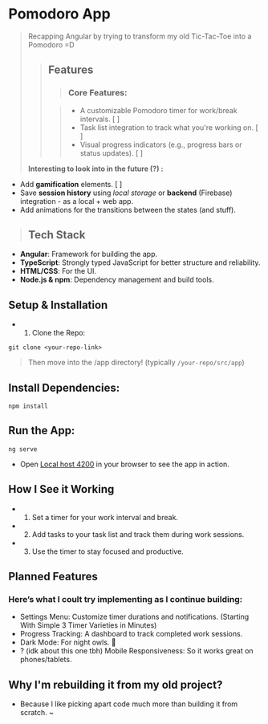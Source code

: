 # Pomodoro App
> Recapping Angular by trying to transform my old Tic-Tac-Toe into a Pomodoro =D 
>> ## Features
>>
>>>### Core Features:
>>
>>> - A customizable Pomodoro timer for work/break intervals. [ ]
>>> - Task list integration to track what you're working on. [ ]
>>> - Visual progress indicators (e.g., progress bars or status updates). [ ]
>>
> **Interesting to look into in the future (?) :**
- Add **gamification** elements. [ ]
- Save **session history** using *local storage* or **backend** (Firebase) integration - as a local + web app.
- Add animations for the transitions between the states (and stuff).

> ## Tech Stack
- **Angular**: Framework for building the app.  
- **TypeScript**: Strongly typed JavaScript for better structure and reliability.  
- **HTML/CSS**: For the UI.  
- **Node.js & npm**: Dependency management and build tools.  

## Setup & Installation

- 1. Clone the Repo:

```
git clone <your-repo-link>
```

> Then move into the /app directory! (typically `/your-repo/src/app`)

## Install Dependencies:

```
npm install
```

## Run the App:

```
ng serve
```

- Open [Local host 4200](http://localhost:4200) in your browser to see the app in action.

## How I See it Working

- 1. Set a timer for your work interval and break.
- 2. Add tasks to your task list and track them during work sessions.
- 3. Use the timer to stay focused and productive.

## Planned Features

### Here’s what I coult try implementing as I continue building:

- Settings Menu: Customize timer durations and notifications. (Starting With Simple 3 Timer Varieties in Minutes)
- Progress Tracking: A dashboard to track completed work sessions.
- Dark Mode: For night owls. 🌙 
- ? (idk about this one tbh) Mobile Responsiveness: So it works great on phones/tablets.

## Why I'm rebuilding it from my old project? 

- Because I like picking apart code much more than building it from scratch. ~

